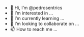 - 👋 Hi, I’m @pedrosentrics
- 👀 I’m interested in ...
- 🌱 I’m currently learning ...
- 💞️ I’m looking to collaborate on ...
- 📫 How to reach me ...

<!---
pedrosentrics/pedrosentrics is a ✨ special ✨ repository because its `README.md` (this file) appears on your GitHub profile.
You can click the Preview link to take a look at your changes.
--->
